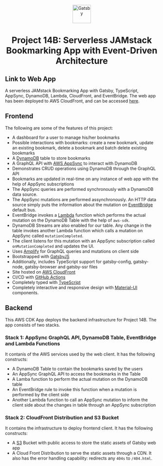 <p align="center">
  <a href="https://www.gatsbyjs.com">
    <img alt="Gatsby" src="https://www.gatsbyjs.com/Gatsby-Monogram.svg" width="60" />
  </a>
</p>
<h1 align="center">
  Project 14B: Serverless JAMstack Bookmarking App with Event-Driven Architecture
</h1>

## Link to Web App

A serverless JAMstack Bookmarking App with Gatsby, TypeScript, AppSync, DynamoDB, Lambda, CloudFront, and EventBridge. The web app has been deployed to AWS CloudFront, and can be accessed [here](https://d3upvsnwdc4gy5.cloudfront.net).

## Frontend

The following are some of the features of this project:

- A dashboard for a user to manage his/her bookmarks
- Possible interactions with bookmarks: create a new bookmark, update an existing bookmark, delete a bookmark and batch delete existing bookmarks
- A [DynamoDB](https://aws.amazon.com/dynamodb/) table to store bookmarks
- A GraphQL API with [AWS AppSync](https://aws.amazon.com/appsync/) to interact with DynamoDB
- Demonstrates CRUD operations using DynamoDB through the GraphQL API
- Bookmarks are updated in real-time on any instance of web app with the help of AppSync subscriptions
- The AppSync queries are performed synchronously with a DynamoDB data source.
- The AppSync mutations are performed assynchronously. An HTTP data source simply puts the information about the mutation on [EventBridge](https://aws.amazon.com/eventbridge/) default bus.
- EventBridge invokes a [Lambda](https://aws.amazon.com/lambda/) function which performs the actual mutation on the DynamoDB Table with the help of `aws-sdk`.
- DynamoDB Streams are also enabled for our table. Any change in the table invokes another Lambda function which calls a mutation on AppSync called `mutationCompleted`.
- The client listens for this mutation with an AppSync subscription called `onMutationCompleted` and updates the UI.
- Uses [Amplify](https://amplify.com/) for GraphQL queries and mutations on client side
- Bootstrapped with [GatsbyJS](https://www.gatsbyjs.com/)
- Additionally, includes TypeScript support for gatsby-config, gatsby-node, gatsby-browser and gatsby-ssr files
- Site hosted on [AWS CloudFront](https://aws.amazon.com/cloudfront/)
- CI/CD with [GitHub Actions](https://docs.github.com/en/actions)
- Completely typed with [TypeScript](https://www.typescriptlang.org/)
- Completely interactive and responsive design with [Material-UI](https://material-ui.com/) components.

## Backend

This AWS CDK App deploys the backend infrastructure for Project 14B. The app consists of two stacks.

### Stack 1: AppSync GraphQL API, DynamoDB Table, EventBridge and Lambda Functions

It contanis of the AWS services used by the web client. It has the following constructs:

- A DynamoDB Table to contain the bookmarks saved by the users
- An AppSync GraphQL API to access the bookmarks in the Table
- A Lamba function to perform the actual mutation on the DynamoDB table
- An EventBridge rule to invoke this function when a mutation is performed by the client side
- Another Lambda function to call an AppSync mutation to inform the client side about the changes in table through an AppSync subscription

### Stack 2: CloudFront Distribution and S3 Bucket

It contains the infrastructure to deploy frontend client. It has the following constructs:

- A [S3](https://aws.amazon.com/s3/) Bucket with public access to store the static assets of Gatsby web app
- A Cloud Front Distribution to serve the static assets through a CDN. It also has the error handling capability: redirects any `404s` to `/404.html`.
